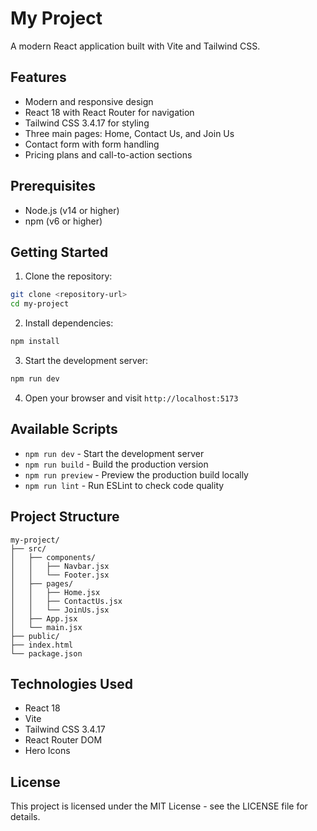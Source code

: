 # My Project

A modern React application built with Vite and Tailwind CSS.

## Features

- Modern and responsive design
- React 18 with React Router for navigation
- Tailwind CSS 3.4.17 for styling
- Three main pages: Home, Contact Us, and Join Us
- Contact form with form handling
- Pricing plans and call-to-action sections

## Prerequisites

- Node.js (v14 or higher)
- npm (v6 or higher)

## Getting Started

1. Clone the repository:
```bash
git clone <repository-url>
cd my-project
```

2. Install dependencies:
```bash
npm install
```

3. Start the development server:
```bash
npm run dev
```

4. Open your browser and visit `http://localhost:5173`

## Available Scripts

- `npm run dev` - Start the development server
- `npm run build` - Build the production version
- `npm run preview` - Preview the production build locally
- `npm run lint` - Run ESLint to check code quality

## Project Structure

```
my-project/
├── src/
│   ├── components/
│   │   ├── Navbar.jsx
│   │   └── Footer.jsx
│   ├── pages/
│   │   ├── Home.jsx
│   │   ├── ContactUs.jsx
│   │   └── JoinUs.jsx
│   ├── App.jsx
│   └── main.jsx
├── public/
├── index.html
└── package.json
```

## Technologies Used

- React 18
- Vite
- Tailwind CSS 3.4.17
- React Router DOM
- Hero Icons

## License

This project is licensed under the MIT License - see the LICENSE file for details.
